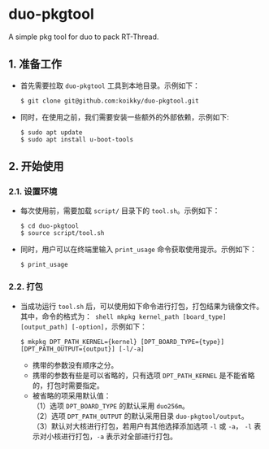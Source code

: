 # duo-pkgtool
A simple pkg tool for duo to pack RT-Thread.                 

## 1. 准备工作
- 首先需要拉取 `duo-pkgtool` 工具到本地目录。示例如下：
	``` shell 
	$ git clone git@github.com:koikky/duo-pkgtool.git 
	```
                   
- 同时，在使用之前，我们需要安装一些额外的外部依赖，示例如下:                           	
	``` shell
	$ sudo apt update
	$ sudo apt install u-boot-tools
	```

## 2. 开始使用
### 2.1. 设置环境
- 每次使用前，需要加载 `script/` 目录下的 `tool.sh`。示例如下：                                    
	``` shell
	$ cd duo-pkgtool
	$ source script/tool.sh 
	```  
                                                
- 同时，用户可以在终端里输入 `print_usage` 命令获取使用提示。示例如下：                                      
	``` shell 
	$ print_usage
	```                        

### 2.2. 打包
- 当成功运行 `tool.sh` 后，可以使用如下命令进行打包，打包结果为镜像文件。                                   
  	其中，命令的格式为：``` shell mkpkg kernel_path [board_type] [output_path] [-option]```，示例如下：                                                                   
	``` shell
	$ mkpkg DPT_PATH_KERNEL={kernel} [DPT_BOARD_TYPE={type}] [DPT_PATH_OUTPUT={output}] [-l/-a] 
	```                             
	- 携带的参数没有顺序之分。                                                                                                              
	- 携带的参数有些是可以省略的，只有选项 `DPT_PATH_KERNEL` 是不能省略的，打包时需要指定。                                                                
	- 被省略的项采用默认值：                                                                           
		（1）选项 `DPT_BOARD_TYPE` 的默认采用 `duo256m`。                                         
		（2）选项 `DPT_PATH_OUTPUT` 的默认采用目录 `duo-pkgtool/output`。                                                 
		（3）默认对大核进行打包，若用户有其他选择添加选项 `-l` 或 `-a`， `-l` 表示对小核进行打包，`-a` 表示对全部进行打包。                                                                                                                                                                                                       
	
